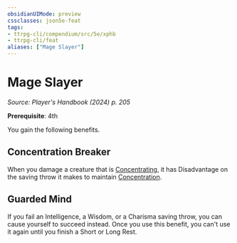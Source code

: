 ```yaml
---
obsidianUIMode: preview
cssclasses: json5e-feat
tags:
- ttrpg-cli/compendium/src/5e/xphb
- ttrpg-cli/feat
aliases: ["Mage Slayer"]
---
```

# Mage Slayer
*Source: Player's Handbook (2024) p. 205*  

**Prerequisite**: 4th

You gain the following benefits.

## Concentration Breaker

When you damage a creature that is [Concentrating](Mechanics/rules/conditions.md#Concentration), it has Disadvantage on the saving throw it makes to maintain [Concentration](Mechanics/rules/conditions.md#Concentration).

## Guarded Mind

If you fail an Intelligence, a Wisdom, or a Charisma saving throw, you can cause yourself to succeed instead. Once you use this benefit, you can't use it again until you finish a Short or Long Rest.